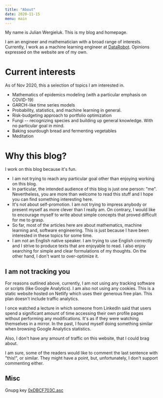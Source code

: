 ```yaml
---
title: "About"
date: 2020-11-15
menu: main
---
```


My name is Julian Wergieluk. This is my blog and homepage.

I am an engineer and mathematician with a broad range of interests. Currently, I work as a machine learning engineer at [DataRobot](https://www.datarobot.com). Opinions expressed on the website are of my own.

# Current interests

As of Nov 2020, this a selection of topics I am interested in.

* Mathematics of epidemics modeling (with a particular emphasis on COVID-19)
* GARCH-like time series models
* Probability, statistics, and machine learning in general.
* Risk-budgeting approach to portfolio optimization
* Fungi -- recognizing species and building up general knowledge. With no particular goal in mind.
* Baking sourdough bread and fermenting vegetables
* Meditation

# Why this blog?

I work on this blog because it's fun. 

* I am not trying to reach any particular goal other than enjoying working on this blog.
* In particular, the intended audience of this blog is just one person: "me". Nevertheless, you are more than welcome to read this stuff and I hope you can find something interesting here.
* It's not about self-promotion. I am not trying to impress anybody or present myself as more clever than I really am. On contrary, I would like to encourage myself to write about simple concepts that proved difficult for me to grasp. 
* So far, most of the articles here are about mathematics, machine learning and, software engineering. This is just because I have been interested in these topics for some time.
* I am not an English native speaker. I am trying to use English correctly and I strive to produce texts that are enjoyable to read. I also enjoy searching for simple and clear formulations of my thoughts. On the other hand, I don't want to over-optimize it.

## I am not tracking you

For reasons outlined above, currently, I am not using any tracking software or scripts (like Google Analytics). I am also not using any cookies. This is a static website hosted on Netlify which uses their generous free plan. This plan doesn't include traffic analytics. 

I once watched a lecture in which someone from LinkedIn said that users spend a significant amount of time accessing their own profile pages without performing any modifications. It's as if they were watching themselves in a mirror. In the past, I found myself doing something similar when browsing Google Analytics statistics.

Also, I don't have any amount of traffic on this website, that I could brag about.

I am sure, some of the readers would like to comment the last sentence with "this!", or similar. They might have a point, but, unfortunately, I don't support commenting either.

## Misc

Gnupg key [0xDBCF703C.asc](/0xDBCF703C.asc)

<!-- vim: set syntax=markdown: set spelllang=en_us: set spell: -->
